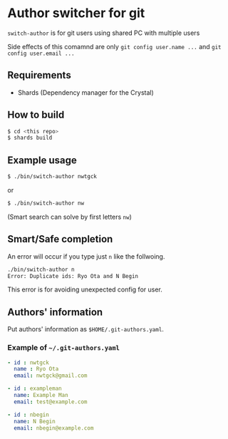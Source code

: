 # Author switcher for git

`switch-author` is for git users using shared PC with multiple users

Side effects of this comamnd are only `git config user.name ...` and `git config user.email ...`

## Requirements

* Shards (Dependency manager for the Crystal)

## How to build

```bash
$ cd <this repo>
$ shards build
```


## Example usage

```bash
$ ./bin/switch-author nwtgck
```

or

```bash
$ ./bin/switch-author nw
```

(Smart search can solve by first letters `nw`)

## Smart/Safe completion

An error will occur if you type just `n` like the follwoing.

```bash
./bin/switch-author n
Error: Duplicate ids: Ryo Ota and N Begin
```
This error is for avoiding unexpected config for user.

## Authors' information

Put authors' information as `$HOME/.git-authors.yaml`.

### Example of `~/.git-authors.yaml`

```yaml
- id : nwtgck
  name : Ryo Ota
  email: nwtgck@gmail.com

- id : exampleman
  name: Example Man
  email: test@example.com

- id : nbegin
  name: N Begin
  email: nbegin@example.com
```
